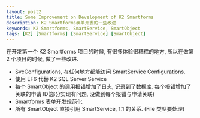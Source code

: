 ```yaml
---
layout: post2
title: Some Improvement on Development of K2 Smartforms
description: K2 Smartforms表单开发的一些改进
keywords: K2 Smartforms, SmartService, SmartObject
tags: [K2] [Smartforms] [SmartService] [SmartObject]
---
```


在开发第一个 K2 Smartforms 项目的时候, 有很多体验很糟糕的地方, 所以在做第 2 个项目的时候, 做了一些改进.

-   SvcConfigurations, 在任何地方都能访问 SmartService Configurations.
-   使用 EF6 代替 K2 SQL Server Service
-   每个 SmartObject 的调用报错增加了日志, 记录到了数据库. 每个报错增加了关联的申请 ID(部分实现有问题, 没做到每个报错与申请关联)
-   Smartforms 表单开发规范化
-   所有 SmartObject 直接引用 SmartService, 1:1 的关系. (File 类型要处理)
